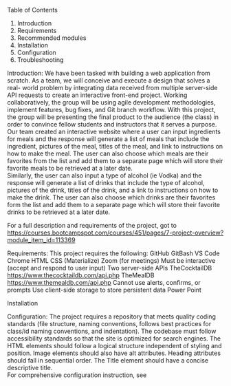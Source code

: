 Table of Contents
1.	Introduction
2.	Requirements
3.	Recommended modules
4.	Installation
5.	Configuration
6.	Troubleshooting

Introduction:
We have been tasked with building a web application from scratch.   As a team, we will conceive and execute a design that solves a real- world problem by integrating data received from multiple server-side API requests to create an interactive front-end project.   Working collaboratively, the group will be using agile development methodologies, implement features, bug fixes, and Git branch workflow.  With this project, the group will be presenting the final product to the audience (the class) in order to convince fellow students and instructors that it serves a purpose.   
Our team created an interactive website where a user can input ingredients for meals and the response will generate a list of meals that include the ingredient, pictures of the meal, titles of the meal, and link to instructions on how to make the meal.   The user can also choose which meals are their favorites from the list and add them to a separate page which will store their favorite meals to be retrieved at a later date.  
Similarly, the user can also input a type of alcohol (ie Vodka) and the response will generate a list of drinks that include the type of alcohol, pictures of the drink, titles of the drink, and a link to instructions on how to make the drink.  The user can also choose which drinks are their favorites form the list and add them to a separate page which will store their favorite drinks to be retrieved at a later date.   


For a full description and requirements of the project, got to 
https://courses.bootcampspot.com/courses/451/pages/7-project-overview?module_item_id=113369

Requirements:
This project requires the following:
GitHub
GitBash
VS Code
Chrome
HTML
CSS (Materialize)
Zoom (for meetings)
Must be interactive (accept and respond to user input)
Two server-side APIs
	TheCocktailDB  https://www.thecocktaildb.com/api.php
	TheMealDB  https://www.themealdb.com/api.php
Cannot use alerts, confirms, or prompts
Use client-side storage to store persistent data
Power Point

Installation

Configuration:
The project requires a repository that meets quality coding standards (file structure, naming conventions, follows best practices for class/id naming conventions, and indentation).  The codebase must follow accessibility standards so that the site is optimized for search engines.  The HTML elements should follow a logical structure independent of styling and position.  Image elements should also have alt attributes.   Heading attributes should fall in sequential order.   The Title element should have a concise descriptive title.    
For comprehensive configuration instruction, see 
